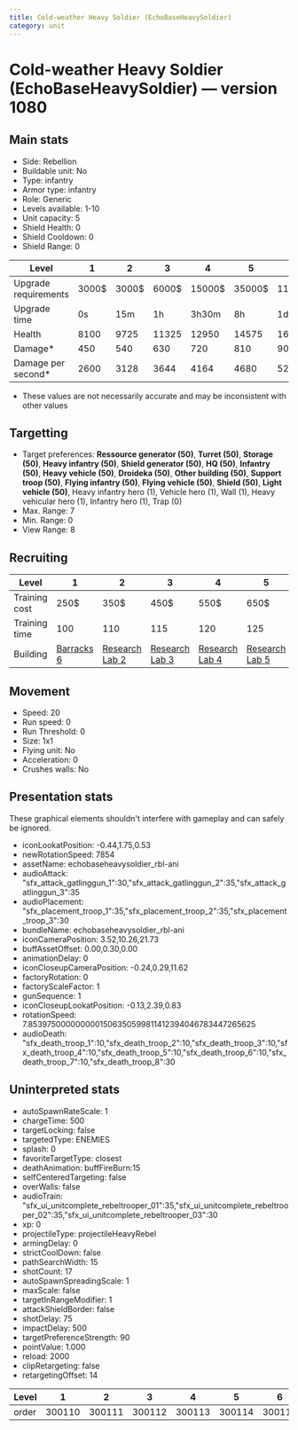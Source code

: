 ```yaml
---
title: Cold-weather Heavy Soldier (EchoBaseHeavySoldier)
category: unit
---
```


# Cold-weather Heavy Soldier (EchoBaseHeavySoldier) — version 1080

## Main stats

  * Side: Rebellion
  * Buildable unit: No
  * Type: infantry
  * Armor type: infantry
  * Role: Generic
  * Levels available: 1-10
  * Unit capacity: 5
  * Shield Health: 0
  * Shield Cooldown: 0
  * Shield Range: 0

|Level               |1    |2    |3    |4     |5     |6      |7      |8      |9       |10      |
|--------------------|-----|-----|-----|------|------|-------|-------|-------|--------|--------|
|Upgrade requirements|3000$|3000$|6000$|15000$|35000$|115000$|175000$|350000$|1000000$|2000000$|
|Upgrade time        |0s   |15m  |1h   |3h30m |8h    |1d     |2d     |3d12h  |5d      |1w2d    |
|Health              |8100 |9725 |11325|12950 |14575 |16200  |17800  |19425  |21050   |24300   |
|Damage*             |450  |540  |630  |720   |810   |900    |980    |1080   |1160    |1340    |
|Damage per second*  |2600 |3128 |3644 |4164  |4680  |5200   |5728   |6244   |6764    |7800    |

* These values are not necessarily accurate and may be inconsistent with other values

## Targetting

  * Target preferences: **Ressource generator (50)**, **Turret (50)**, **Storage (50)**, **Heavy infantry (50)**, **Shield generator (50)**, **HQ (50)**, **Infantry (50)**, **Heavy vehicle (50)**, **Droideka (50)**, **Other building (50)**, **Support troop (50)**, **Flying infantry (50)**, **Flying vehicle (50)**, **Shield (50)**, **Light vehicle (50)**, Heavy infantry hero (1), Vehicle hero (1), Wall (1), Heavy vehicular hero (1), Infantry hero (1), Trap (0)
  * Max. Range: 7
  * Min. Range: 0
  * View Range: 8

## Recruiting

|Level        |1                               |2                                     |3                                     |4                                     |5                                     |6                                     |7                                     |8                                     |9                                     |10                                     |
|-------------|--------------------------------|--------------------------------------|--------------------------------------|--------------------------------------|--------------------------------------|--------------------------------------|--------------------------------------|--------------------------------------|--------------------------------------|---------------------------------------|
|Training cost|250$                            |350$                                  |450$                                  |550$                                  |650$                                  |750$                                  |850$                                  |1000$                                 |1050$                                 |1150$                                  |
|Training time|100                             |110                                   |115                                   |120                                   |125                                   |130                                   |135                                   |140                                   |145                                   |150                                    |
|Building     |[Barracks 6](rebelBarracks.html)|[Research Lab 2](rebelOffenseLab.html)|[Research Lab 3](rebelOffenseLab.html)|[Research Lab 4](rebelOffenseLab.html)|[Research Lab 5](rebelOffenseLab.html)|[Research Lab 6](rebelOffenseLab.html)|[Research Lab 7](rebelOffenseLab.html)|[Research Lab 8](rebelOffenseLab.html)|[Research Lab 9](rebelOffenseLab.html)|[Research Lab 10](rebelOffenseLab.html)|

## Movement

  * Speed: 20
  * Run speed: 0
  * Run Threshold: 0
  * Size: 1x1
  * Flying unit: No
  * Acceleration: 0
  * Crushes walls: No

## Presentation stats

These graphical elements shouldn't interfere with gameplay and can safely be ignored.

  * iconLookatPosition: -0.44,1.75,0.53
  * newRotationSpeed: 7854
  * assetName: echobaseheavysoldier_rbl-ani
  * audioAttack: "sfx_attack_gatlinggun_1":30,"sfx_attack_gatlinggun_2":35,"sfx_attack_gatlinggun_3":35
  * audioPlacement: "sfx_placement_troop_1":35,"sfx_placement_troop_2":35,"sfx_placement_troop_3":30
  * bundleName: echobaseheavysoldier_rbl-ani
  * iconCameraPosition: 3.52,10.26,21.73
  * buffAssetOffset: 0.00,0.30,0.00
  * animationDelay: 0
  * iconCloseupCameraPosition: -0.24,0.29,11.62
  * factoryRotation: 0
  * factoryScaleFactor: 1
  * gunSequence: 1
  * iconCloseupLookatPosition: -0.13,2.39,0.83
  * rotationSpeed: 7.8539750000000001506350599811412394046783447265625
  * audioDeath: "sfx_death_troop_1":10,"sfx_death_troop_2":10,"sfx_death_troop_3":10,"sfx_death_troop_4":10,"sfx_death_troop_5":10,"sfx_death_troop_6":10,"sfx_death_troop_7":10,"sfx_death_troop_8":30

## Uninterpreted stats

  * autoSpawnRateScale: 1
  * chargeTime: 500
  * targetLocking: false
  * targetedType: ENEMIES
  * splash: 0
  * favoriteTargetType: closest
  * deathAnimation: buffFireBurn:15
  * selfCenteredTargeting: false
  * overWalls: false
  * audioTrain: "sfx_ui_unitcomplete_rebeltrooper_01":35,"sfx_ui_unitcomplete_rebeltrooper_02":35,"sfx_ui_unitcomplete_rebeltrooper_03":30
  * xp: 0
  * projectileType: projectileHeavyRebel
  * armingDelay: 0
  * strictCoolDown: false
  * pathSearchWidth: 15
  * shotCount: 17
  * autoSpawnSpreadingScale: 1
  * maxScale: false
  * targetInRangeModifier: 1
  * attackShieldBorder: false
  * shotDelay: 75
  * impactDelay: 500
  * targetPreferenceStrength: 90
  * pointValue: 1.000
  * reload: 2000
  * clipRetargeting: false
  * retargetingOffset: 14

|Level|1     |2     |3     |4     |5     |6     |7     |8     |9     |10    |
|-----|------|------|------|------|------|------|------|------|------|------|
|order|300110|300111|300112|300113|300114|300115|300116|300117|300118|300119|

